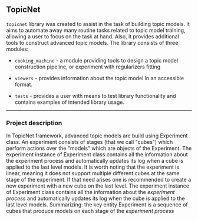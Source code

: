 ## TopicNet 

```topicnet```  library was created to assist in the task of building topic models. It aims to automate away many routine tasks related to topic model training, allowing a user to focus on the task at hand. Also, it provides additional tools to construct advanced topic models.
The library consists of three modules:


* ```cooking_machine``` - a module providing tools to design a topic model construction pipeline, or experiment with regularizers fitting


* ```viewers``` - provides information about the topic model in an accessible format.


* ```tests``` - provides a user with means to test library functionality and contains examples of intended library usage.

---
###  Project description
In TopicNet framework, advanced topic models are build using Experiment class.
An experiment consists of stages (that we call "cubes") which perform actions over the "models" which are objects of the Experiment. The experiment instance of Experiment class contains all the information about the experiment process and automatically updates its log when a cube is applied to the last level models.
It is worth noting that the experiment is linear, meaning it does not support multiple different cubes at the same stage of the experiment. If that need arises one is recommended to create a new experiment with a new cube on the last level.
The experiment instance of Experiment class contains all the information about the *experiment process* and automatically updates its log when the cube is applied to the last level models.
Summarizing: the key entity Experiment is a sequence of cubes that produce models on each stage of the *experiment process*